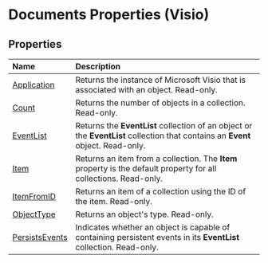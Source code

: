 
# Documents Properties (Visio)

## Properties



|**Name**|**Description**|
|:-----|:-----|
|[Application](485ee568-3a48-c716-2049-48b1030ba269.md)|Returns the instance of Microsoft Visio that is associated with an object. Read-only.|
|[Count](a639f195-9b30-3aaa-f504-b720817cd8d3.md)|Returns the number of objects in a collection. Read-only.|
|[EventList](be8c42b0-7531-7b3d-f23c-741ba63d9164.md)|Returns the  **EventList** collection of an object or the **EventList** collection that contains an **Event** object. Read-only.|
|[Item](2180a2ad-39f1-c83e-2a5b-c287bfbb868d.md)|Returns an item from a collection. The  **Item** property is the default property for all collections. Read-only.|
|[ItemFromID](8cc27fe2-96ac-5935-a8d0-33afdfc09fc7.md)|Returns an item of a collection using the ID of the item. Read-only.|
|[ObjectType](35989ce8-fb6c-3120-75bb-68b33d44ed99.md)|Returns an object's type. Read-only.|
|[PersistsEvents](0c5a4727-680a-7912-4e65-f61f2d1343ee.md)|Indicates whether an object is capable of containing persistent events in its  **EventList** collection. Read-only.|
